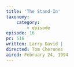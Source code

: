 ```yaml
---
title: 'The Stand-In'
taxonomy:
    category:
        - episode
episode: 16
pc: 516         
written: Larry David |
directed: Tom Cherones
aired: February 24, 1994
---
```

